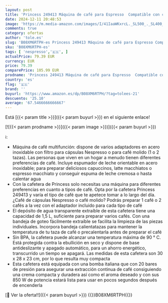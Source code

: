 ```yaml
---
layout: post
title: 'Princess 249413 Máquina de café para Espresso  Compatible con cápsulas Nespresso y café molido  1 o 2 tazas  20 bares de presión  Depósito extraíble de 1.5L  con espumador de leche  850 W'
date: 2024-12-11 20:48:53
image: 'https://m.media-amazon.com/images/I/41IaaWKxrcL._SL500_._SL400_.jpg'
comments: true
category: ofertas
author: 'tole.es'
slug: 'B08XM6RTPH-es Princess 249413 Máquina de café para Espresso Compatible...'
sku: 'B08XM6RTPH-es'
tags: [ 'nespresso','🇪🇸', ]
actualPrice: 79.39 EUR
currency: EUR
price: 79.39
comparePrice: 105.99 EUR
prodname: 'Princess 249413 Máquina de café para Espresso  Compatible con cápsulas Nespresso y café molido  1 o 2 tazas  20 bares de presión  Depósito extraíble de 1.5L  con espumador de leche  850 W'
country: 'es'
flag: '🇪🇸'
brand: ''
buyurl: 'https://www.amazon.es/dp/B08XM6RTPH/?tag=tolees-21'
descuento: '25.10'
average: '67.5466666666667'
---
```


Está [{{< param title >}}]({{< param buyurl >}}) en el siguiente enlace!

[![{{< param prodname >}}]({{< param image >}})]({{< param buyurl >}})

ℹ️:

- Máquina de café multifunción: dispone de varios adaptadores en acero inoxidable con filtro para cápsulas Nespresso o para café molido (1 o 2 tazas). Las personas que viven en un hogar a menudo tienen diferentes preferencias de café. Incluye espumador de leche orientable en acero inoxidable; para preparar deliciosos capuccinos, latte macchiatos o espresso macchiato y conseguir espuma de leche cremosa o hasta calentar agua
- Con la cafetera de Princess solo necesitas una máquina para diferentes preferencias en cuanto a tipos de café. Opta por la cafetera Princess 249413 y varía el tipo de café que te apetece tomar a lo largo del día. ¿Café de cápsulas Nespresso o café molido? Podrás preparar 1 café o 2 cafés a la vez con el adaptador incluido para cada tipo de café
- El depósito de agua transparente extraíble de esta cafetera tiene una capacidad de 1,5 L, suficiente para preparar varios cafés. Con una bandeja de goteo fácilmente extraíble se facilita la limpieza de las piezas individuales. Incorpora bandeja calientatazas para mantener la temperatura de tu taza de café o precalentarla antes de preparar el café
- Sin BPA, la cafetera puede alcanzar una temperatura máxima de 90 ° C. Está protegida contra la ebullición en seco y dispone de base antideslizante y apagado automático, para un ahorro energético, transcurrido un tiempo se apagará. Las medidas de esta cafetera son 30 x 28 x 23 cm, por lo que resulta muy compacta
- Esta cafetera está equipada con una bomba italiana que con 20 bares de presión para asegurar una extracción continua de café consiguiendo una crema compacta y duradera así como el aroma deseado y con sus 850 W de potencia estará lista para usar en pocos segundos después de encenderla

[🛒 Ver la oferta!!]({{< param buyurl >}})
{{<world>}}B08XM6RTPH{{</world>}}
